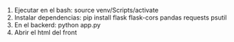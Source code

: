 1. Ejecutar en el bash: source venv/Scripts/activate
2. Instalar dependencias: pip install flask flask-cors pandas requests psutil
3. En el backerd: python app.py
4. Abrir el html del front
